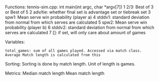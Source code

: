 Functions:
  tennis-sim.cpp:
    int main(int argc, char *argv[7])
        1 2/3: Best of 3 or Best of 5
        2 adv/tie: whether final set is advantage set or tiebreak set
        3 spw1: Mean serve win probability (player a)
        4 stddv1: standard deviation from normal from which serves are calculated
        5 spw2: Mean serve win probability (player b)
        6 stddv2: standard deviation from normal from which serves are calculated
        7 [<game target>]: if set, will only care about <game target> amount of games

Variables:

    total_games: sum of all games played. Accessed via match class. Average Match length is calculated from this

Sorting:
    Sorting is done by match length. Unit of length is games.

Metrics:
    Median match length
    Mean match length
